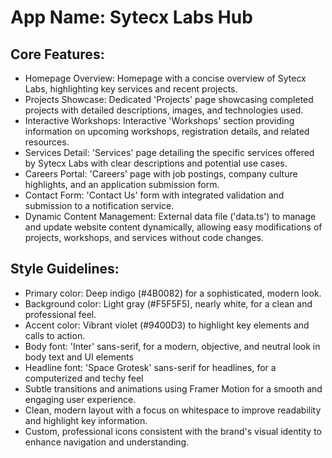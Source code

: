 # **App Name**: Sytecx Labs Hub

## Core Features:

- Homepage Overview: Homepage with a concise overview of Sytecx Labs, highlighting key services and recent projects.
- Projects Showcase: Dedicated 'Projects' page showcasing completed projects with detailed descriptions, images, and technologies used.
- Interactive Workshops: Interactive 'Workshops' section providing information on upcoming workshops, registration details, and related resources.
- Services Detail: 'Services' page detailing the specific services offered by Sytecx Labs with clear descriptions and potential use cases.
- Careers Portal: 'Careers' page with job postings, company culture highlights, and an application submission form.
- Contact Form: 'Contact Us' form with integrated validation and submission to a notification service.
- Dynamic Content Management: External data file ('data.ts') to manage and update website content dynamically, allowing easy modifications of projects, workshops, and services without code changes.

## Style Guidelines:

- Primary color: Deep indigo (#4B0082) for a sophisticated, modern look.
- Background color: Light gray (#F5F5F5), nearly white, for a clean and professional feel.
- Accent color: Vibrant violet (#9400D3) to highlight key elements and calls to action.
- Body font: 'Inter' sans-serif, for a modern, objective, and neutral look in body text and UI elements
- Headline font: 'Space Grotesk' sans-serif for headlines, for a computerized and techy feel
- Subtle transitions and animations using Framer Motion for a smooth and engaging user experience.
- Clean, modern layout with a focus on whitespace to improve readability and highlight key information.
- Custom, professional icons consistent with the brand's visual identity to enhance navigation and understanding.